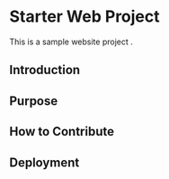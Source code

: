 # Starter Web Project

This is a sample website project .

## Introduction

## Purpose

## How to Contribute

## Deployment